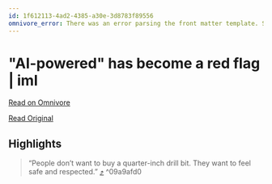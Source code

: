 ```yaml
---
id: 1f612113-4ad2-4385-a30e-3d8783f89556
omnivore_error: There was an error parsing the front matter template. See console for details.
---
```


# "AI-powered" has become a red flag | iml

[Read on Omnivore](https://omnivore.app/me/https-iml-bearblog-dev-ai-powered-has-become-a-red-flag-19001059efd)

[Read Original](https://iml.bearblog.dev/ai-powered-has-become-a-red-flag/)

## Highlights

> “People don’t want to buy a quarter-inch drill bit. They want to feel safe and respected.” [⤴️](https://omnivore.app/me/https-iml-bearblog-dev-ai-powered-has-become-a-red-flag-19001059efd#09a9afd0-ebb0-4c8e-b399-857915d39ce5)  ^09a9afd0

